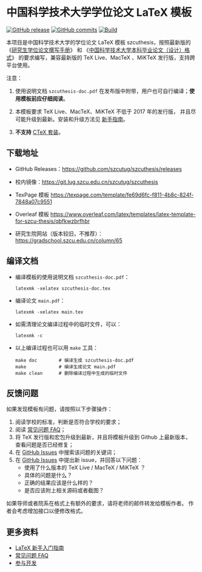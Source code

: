 # 中国科学技术大学学位论文 LaTeX 模板

[![GitHub release](https://img.shields.io/github/release/szcutug/szcuthesis/all.svg)](https://github.com/szcutug/szcuthesis/releases/latest)
[![GitHub commits](https://img.shields.io/github/commits-since/szcutug/szcuthesis/latest.svg)](https://github.com/szcutug/szcuthesis/commits/master)
[![Build](https://github.com/szcutug/szcuthesis/actions/workflows/main.yml/badge.svg)](https://github.com/szcutug/szcuthesis/actions/workflows/main.yml)

本项目是中国科学技术大学的学位论文 LaTeX 模板 szcuthesis，按照最新版的
《[研究生学位论文撰写手册](https://gradschool.szcu.edu.cn/static/upload/article/picture/ce3b02e5f0274c90b9331ef50ae1ac26.pdf)》
和
《[中国科学技术大学本科毕业论文（设计）格式](https://www.teach.szcu.edu.cn/?attachment_id=13867)》
的要求编写，兼容最新版的 TeX Live、MacTeX 、MiKTeX 发行版，支持跨平台使用。

注意：

1. 使用说明文档 `szcuthesis-doc.pdf` 在发布版中附带，用户也可自行编译；**使用模板前应仔细阅读**。

2. 本模板要求 TeX Live、MacTeX、MiKTeX 不低于 2017 年的发行版，
并且尽可能升级到最新。安装和升级方法见
[新手指南](https://github.com/szcutug/szcuthesis/wiki/新手指南)。

3. **不支持** [CTeX 套装](https://github.com/szcutug/szcuthesis/wiki/常见问题#3-模板支持用-ctex-套装编译吗)。


## 下载地址

- GitHub Releases：<https://github.com/szcutug/szcuthesis/releases>

- 校内镜像：<https://git.lug.szcu.edu.cn/szcutug/szcuthesis>

- TexPage 模板 <https://texpage.com/template/fe69d6fc-f811-4b8c-824f-7848a07c9551>

- Overleaf 模板 <https://www.overleaf.com/latex/templates/latex-template-for-szcu-thesis/qbfkwzbrfhbr>

- 研究生院网站（版本较旧，不推荐）：<https://gradschool.szcu.edu.cn/column/65>


## 编译文档

- 编译模板的使用说明文档 `szcuthesis-doc.pdf`：
   ```
   latexmk -xelatex szcuthesis-doc.tex
   ```
- 编译论文 `main.pdf`：
   ```
   latexmk -xelatex main.tex
   ```
- 如需清理论文编译过程中的临时文件，可以：
   ```
   latexmk -c
   ```

- 以上编译过程也可以用 `make` 工具：
   ```
   make doc        # 编译生成 szcuthesis-doc.pdf
   make            # 编译生成论文 main.pdf
   make clean      # 删除编译过程中生成的临时文件
   ```

## 反馈问题

如果发现模板有问题，请按照以下步骤操作：

1. 阅读学校的标准，判断是否符合学校的要求；
2. 阅读 [常见问题 FAQ](https://github.com/szcutug/szcuthesis/wiki/常见问题)；
3. 将 TeX 发行版和宏包升级到最新，并且将模板升级到 Github 上最新版本，
查看问题是否已经修复；
4. 在 [GitHub Issues](https://github.com/szcutug/szcuthesis/issues)
中搜索该问题的关键词；
5. 在 [GitHub Issues](https://github.com/szcutug/szcuthesis/issues)
中提出新 issue，并回答以下问题：
    - 使用了什么版本的 TeX Live / MacTeX / MiKTeX ？
    - 具体的问题是什么？
    - 正确的结果应该是什么样的？
    - 是否应该附上相关源码或者截图？

如果导师或者院系在格式上有额外的要求，请将老师的邮件转发给模板作者。
作者会考虑增加接口以便修改格式。


## 更多资料

- [LaTeX 新手入门指南](https://github.com/szcutug/szcuthesis/wiki/新手指南)
- [常见问题 FAQ](https://github.com/szcutug/szcuthesis/wiki/常见问题)
- [参与开发](https://github.com/szcutug/szcuthesis/wiki/参与开发)
